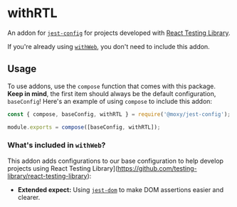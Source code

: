 # withRTL

An addon for [`jest-config`](https://www.github.com/moxystudio/jest-config) for projects developed with [React Testing Library](https://github.com/testing-library/react-testing-library).

If you're already using [`withWeb`](../with-web/), you don't need to include this addon.

## Usage

To use addons, use the `compose` function that comes with this package. **Keep in mind**, the first item should always be the default configuration, `baseConfig`! Here's an example of using `compose` to include this addon:

```js
const { compose, baseConfig, withRTL } = require('@moxy/jest-config');

module.exports = compose([baseConfig, withRTL]);
```

### What's included in `withWeb`?

This addon adds configurations to our base configuration to help develop projects using React Testing Library](https://github.com/testing-library/react-testing-library):
- **Extended expect:** Using [`jest-dom`](https://github.com/testing-library/jest-dom) to make DOM assertions easier and clearer.
